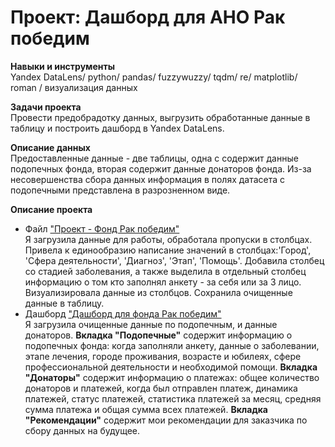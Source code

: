 # Проект: Дашборд для АНО Рак победим

**Навыки и инструменты**              
Yandex DataLens/ python/ pandas/ fuzzywuzzy/ tqdm/ re/ matplotlib/ roman / визуализация данных

**Задачи проекта**                                      
Провести предобрадотку данных, выгрузить обработанные данные в таблицу и построить дашборд в Yandex DataLens.           

**Описание данных**                   
Предоставленные данные - две таблицы, одна с содержит данные подопечных фонда, вторая содержит данные донаторов фонда. Из-за несовершенства сбора данных информация в полях датасета с подопечными представлена в разрозненном виде.

**Описание проекта**                                 
- Файл ["Проект - Фонд Рак победим"](ссылка)              
Я загрузила данные для работы, обработала пропуски в столбцах. Привела к единообразию написание значений в столбцах:'Город', 'Сфера деятельности', 'Диагноз', 'Этап', 'Помощь'. Добавила столбец со стадией заболевания, а также выделила в отдельный столбец информацию о том кто заполнял анкету - за себя или за 3 лицо. Визуализировала данные из столбцов. Сохранила очищенные данные в таблицу.                        
- Дашборд ["Дашборд для фонда Рак победим"](https://datalens.yandex/446tx91hd760s)                       
Я загрузила очищенные данные по подопечным, и данные донаторов. **Вкладка "Подопечные"** содержит информацию о подопечных фонда: когда заполняли анкету, данные о заболевании, этапе лечения, городе проживания, возрасте и юбилеях, сфере профессиональной деятельности и необходимой помощи. **Вкладка "Донаторы"** содержит информацию о платежах: общее количество донаторов и платежей, когда был отправлен платеж, динамика платежей, статус платежей, статистика платежей за месяц, средняя сумма платежа и общая сумма всех платежей. **Вкладка "Рекомендации"** содержит мои рекомендации для заказчика по сбору данных на будущее.


